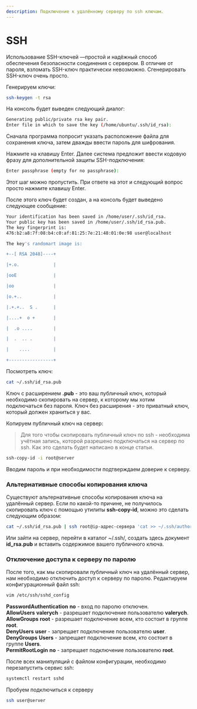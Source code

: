 ```yaml
---
description: Подключение к удалённому серверу по ssh ключам.
---
```


# SSH

Использование SSH-ключей —простой и надёжный способ обеспечения безопасности соединения с сервером. В отличие от пароля, взломать SSH-ключ практически невозможно. Сгенерировать SSH-ключ очень просто.

Генерируем ключи:

```bash
ssh-keygen -t rsa
```

На консоль будет выведен следующий диалог:

```bash
Generating public/private rsa key pair.
Enter file in which to save the key (/home/ubuntu/.ssh/id_rsa):
```

Сначала программа попросит указать расположение файла для сохранения ключа, затем дважды ввести пароль для шифрования.

Нажмите на клавишу Enter. Далее система предложит ввести кодовую фразу для дополнительной защиты SSH-подключения:

```bash
Enter passphrase (empty for no passphrase):
```

Этот шаг можно пропустить. При ответе на этот и следующий вопрос просто нажмите клавишу Enter.

После этого ключ будет создан, а на консоль будет выведено следующее сообщение:

```bash
Your identification has been saved in /home/user/.ssh/id_rsa.
Your public key has been saved in /home/user/.ssh/id_rsa.pub.
The key fingerprint is:
476:b2:a8:7f:08:b4:c0:af:81:25:7e:21:48:01:0e:98 user@localhost

The key's randomart image is:

+--[ RSA 2048]----+

|+.o.             |

|ooE              |

|oo               |

|o.+..            |

|.+.+..  S .      |

|....+  o +       |

|  .o ....        |

|  .  .. .        |

|    ....         |

+-----------------+
```

Посмотреть ключ:

```bash
cat ~/.ssh/id_rsa.pub
```

Ключ с расширением **.pub** - это ваш публичный ключ, который необходимо скопировать на сервер, к которому мы хотим подключаться без пароля. Ключ без расширения - это приватный ключ, который должен храниться у вас.

Копируем публичный ключ на сервер:

> Для того чтобы скопировать публичный ключ по ssh - необходима учётная запись, которой разрешено подключаться на сервер по ssh. Как это сделать будет написано в конце статьи.

```bash
ssh-copy-id -i root@server
```

Вводим пароль и при необходимости подтверждаем доверие к серверу.

### Альтернативные способы копирования ключа

Существуют альтернативные способы копирования ключа на удалённый сервер. Если по какой-то причине, не получилось скопировать ключ с помощью утилиты **ssh-copy-id**, можно это сделать следующим образом:

```bash
cat ~/.ssh/id_rsa.pub | ssh root@ip-адрес-сервера 'cat >> ~/.ssh/authorized_keys'
```

Или зайти на сервер, перейти в каталог ~/.ssh/, создать здесь документ **id\_rsa.pub** и вставить содержимое вашего публичного ключа.

### Отключение доступа к серверу по паролю

После того, как мы скопировали публичный ключ на удалённый сервер, нам необходимо отключить доступ к серверу по паролю. Редактируем конфигурационный файл ssh:

```bash
vim /etc/ssh/sshd_config
```

**PasswordAuthentication** **no** - вход по паролю отключен.  
**AllowUsers** **valerych** - разрешает подключение пользователю **valerych**.  
**AllowGroups** **root** - разрешает подключение всем, кто состоит в группе **root**.  
**DenyUsers** **user** - запрещает подключение пользователю **user**.  
**DenyGroups** **Users** - запрещает подключение всем, кто состоит в группе **Users**.  
**PermitRootLogin** **no** - запрещает подключение пользователю **root**.

После всех манипуляций с файлом конфигурации, необходимо перезапустить сервис ssh:

```bash
systemctl restart sshd
```

Пробуем подключиться к серверу 

```bash
ssh user@server
```


